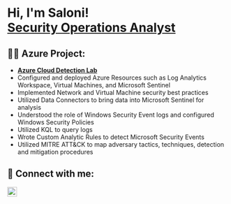 <h1>Hi, I'm Saloni! <br/><a href="https://github.com/saloni416">Security Operations Analyst</a><a href="https://www.linkedin.com/in/saloni416/"></a></h1>

<h2> 👩‍💻 Azure Project:</h2>

- <b> [Azure Cloud Detection Lab](https://docs.google.com/document/d/1tz2hrVG5uQjYB4076olUtOvk604k43dqRnB-UhLylLY/edit#heading=h.ia4zilc3er5)</b>
- Configured and deployed Azure Resources such as Log Analytics Workspace, Virtual Machines, and Microsoft Sentinel
- Implemented Network and Virtual Machine security best practices
- Utilized Data Connectors to bring data into Microsoft Sentinel for analysis
- Understood the role of Windows Security Event logs and configured Windows Security Policies
- Utilized KQL to query logs
- Wrote Custom Analytic Rules to detect Microsoft Security Events
- Utilized MITRE ATT&CK to map adversary tactics, techniques, detection and mitigation procedures

<h2> 🤳 Connect with me:</h2>

[<img align="left" alt="Saloni Jain | LinkedIn" width="22px" src="https://cdn.jsdelivr.net/npm/simple-icons@v3/icons/linkedin.svg" />][linkedin]

[linkedin]: https://www.linkedin.com/in/saloni416/

